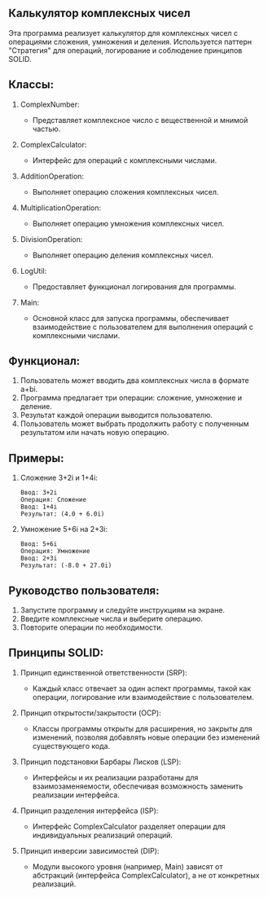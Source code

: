 ## Калькулятор комплексных чисел

Эта программа реализует калькулятор для комплексных чисел с операциями сложения, умножения и деления. Используется паттерн "Стратегия" для операций, логирование и соблюдение принципов SOLID.

## Классы:

1. ComplexNumber:
    - Представляет комплексное число с вещественной и мнимой частью.

2. ComplexCalculator:
    - Интерфейс для операций с комплексными числами.

3. AdditionOperation:
    - Выполняет операцию сложения комплексных чисел.

4. MultiplicationOperation:
    - Выполняет операцию умножения комплексных чисел.

5. DivisionOperation:
    - Выполняет операцию деления комплексных чисел.

6. LogUtil:
    - Предоставляет функционал логирования для программы.

7. Main:
    - Основной класс для запуска программы, обеспечивает взаимодействие с пользователем для выполнения операций с комплексными числами.

## Функционал:
1. Пользователь может вводить два комплексных числа в формате a+bi.
2. Программа предлагает три операции: сложение, умножение и деление.
3. Результат каждой операции выводится пользователю.
4. Пользователь может выбрать продолжить работу с полученным результатом или начать новую операцию.

## Примеры:
1. Сложение 3+2i и 1+4i:
   ```
   Ввод: 3+2i
   Операция: Сложение
   Ввод: 1+4i
   Результат: (4.0 + 6.0i)
   ```

2. Умножение 5+6i на 2+3i:
   ```
   Ввод: 5+6i
   Операция: Умножение
   Ввод: 2+3i
   Результат: (-8.0 + 27.0i)
   ```

## Руководство пользователя:
1. Запустите программу и следуйте инструкциям на экране.
2. Введите комплексные числа и выберите операцию.
3. Повторите операции по необходимости.

## Принципы SOLID:
1. Принцип единственной ответственности (SRP):
    - Каждый класс отвечает за один аспект программы, такой как операции, логирование или взаимодействие с пользователем.

2. Принцип открытости/закрытости (OCP):
    - Классы программы открыты для расширения, но закрыты для изменений, позволяя добавлять новые операции без изменений существующего кода.

3. Принцип подстановки Барбары Лисков (LSP):
    - Интерфейсы и их реализации разработаны для взаимозаменяемости, обеспечивая возможность заменить реализации интерфейса.

4. Принцип разделения интерфейса (ISP):
    - Интерфейс ComplexCalculator разделяет операции для индивидуальных реализаций операций.

5. Принцип инверсии зависимостей (DIP):
    - Модули высокого уровня (например, Main) зависят от абстракций (интерфейса ComplexCalculator), а не от конкретных реализаций.
